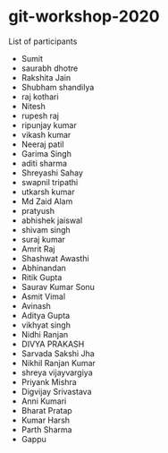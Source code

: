 # git-workshop-2020

List of participants
- Sumit
- saurabh dhotre
- Rakshita Jain
- Shubham shandilya
- raj kothari
- Nitesh
- rupesh raj
- ripunjay kumar
- vikash kumar
- Neeraj patil
- Garima Singh
- aditi sharma
- Shreyashi Sahay
- swapnil tripathi
- utkarsh kumar
- Md Zaid Alam
- pratyush
- abhishek jaiswal
- shivam singh
- suraj kumar
- Amrit Raj
- Shashwat Awasthi
- Abhinandan
- Ritik Gupta
- Saurav Kumar Sonu
- Asmit Vimal
- Avinash
- Aditya Gupta
- vikhyat singh
- Nidhi Ranjan
- DIVYA PRAKASH
- Sarvada Sakshi Jha
- Nikhil Ranjan Kumar
- shreya vijayvargiya
- Priyank Mishra
- Digvijay Srivastava
- Anni Kumari
- Bharat Pratap
- Kumar Harsh
- Parth Sharma
- Gappu
